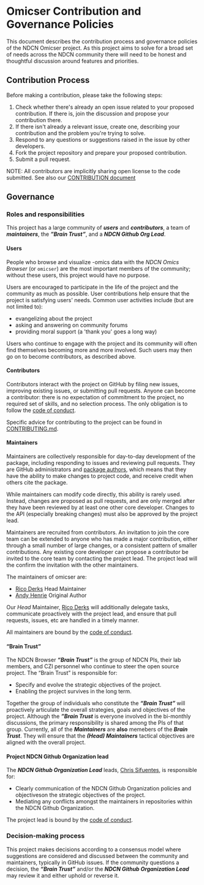 <!-- This document is borrowed from ggplot2 governance doc, which was:  heavily adapted version of
the Benevolent dictator governance model by Ross
Gardler and Gabriel Hanganu licensed under a Creative Commons
Attribution-ShareAlike 4.0 International License. -->

# Omicser Contribution and Governance Policies

This document describes the contribution process and governance policies of the NDCN Omicser project.  As this project aims to solve for a broad set of needs across the NDCN community there will need to be honest and thoughtful discussion around features and priorities.

## Contribution Process
Before making a contribution, please take the following steps:
1. Check whether there's already an open issue related to your proposed contribution. If there is, join the discussion and propose your contribution there.
2. If there isn't already a relevant issue, create one, describing your contribution and the problem you're trying to solve.
3. Respond to any questions or suggestions raised in the issue by other developers.
4. Fork the project repository and prepare your proposed contribution.
5. Submit a pull request.

NOTE: All contributors are implicitly sharing open license to the code submitted.  See also our [CONTRIBUTION document](https://github.com/ndcn/omicser/blob/main/CONTRIBUTING.md)


## Governance

### Roles and responsibilities

This project has a large community of ***users*** and ***contributors***, a team of ***maintainers***, the ***”Brain Trust”***, and a ***NDCN Github Org Lead***.

#### Users

People who browse and visualize -omics data with the _NDCN Omics Browser_ (or `omicser`) are the most important members of the community; without these users, this project would have no purpose.

Users are encouraged to participate in the life of the project and the community as much as possible. User contributions help ensure that the project is satisfying users' needs. Common user activities include (but are not limited to):

- evangelizing about the project
- asking and answering on community forums
- providing moral support (a 'thank you' goes a long way)

Users who continue to engage with the project and its community will often find themselves becoming more and more involved. Such users may then go on to become contributors, as described above.

#### Contributors

Contributors interact with the project on GitHub by filing new issues, improving existing issues, or submitting pull requests. Anyone can become a contributor: there is no expectation of commitment to the project, no required set of skills, and no selection process. The only obligation is to follow the [code of conduct](CODE_OF_CONDUCT.md).

Specific advice for contributing to the project can be found in [CONTRIBUTING.md](CONTRIBUTING.md).

#### Maintainers

Maintainers are collectively responsible for day-to-day development of the package, including responding to issues and reviewing pull requests. They are GitHub administrators and [package authors](https://github.com/ndcn/omicser/blob/master/DESCRIPTION#L5), which means that they have the ability to make changes to project code, and receive credit when others cite the package.

While maintainers can modify code directly, this ability is rarely used. Instead, changes are proposed as pull requests, and are only merged after they have been reviewed by at least one other core developer. Changes to the API (especially breaking changes) must also be approved by the project lead.

Maintainers are recruited from contributors. An invitation to join the core team can be extended to anyone who has made a major contribution, either through a small number of large changes, or a consistent pattern of smaller contributions. Any existing core developer can propose a contributor be invited to the core team by contacting the project lead. The project lead will the confirm the invitation with the other maintainers.

The maintainers of omicser are:

* [Rico Derks](https://github.com/ricoderks) Head Maintainer
* [Andy Henrie](https://github.com/ergonyc) Original Author

Our _Head_ Maintainer, [Rico Derks](https://github.com/ricoderks) will additionally delegate tasks, communicate proactively with the project lead, and ensure that pull requests, issues, etc are handled in a timely manner.

All maintainers are bound by the [code of conduct](CODE_OF_CONDUCT.md).

<!-- More details can be found in the [maintainers guidelines](MAINTAINER_GUIDELINES.md).-->

#### “Brain Trust”
The NDCN Browser  ***“Brain Trust”*** is the group of NDCN  PIs, their lab members, and CZI personnel who continue to steer the open source project.  The “Brain Trust” is responsible for:

* Specify and evolve the strategic objectives of the project.
* Enabling the project survives in the long term.

Together the group of individuals who constitute the ***“Brain Trust”*** will proactively articulate the overall strategies, goals and objectives of the project.  Although the ***”Brain Trust*** is everyone involved in the bi-monthly discussions, the primary responsibility is shared among the PIs of that group.   Currently, all of the ***Maintainers*** are __also__ memebers of the ***Brain Trust***.  They will ensure that the ***(Head) Maintainers*** tactical objectives are aligned with the overall project.  

#### Project NDCN Github Organization lead
The ***NDCN Github Organization Lead***  leads,  [Chris Sifuentes](https://github.com/cjsifuen), is responsible for:
* Clearly communication of the NDCN Github Organization policies and objectiveson the strategic objectives of the project.
* Mediating any conflicts amongst the maintainers in repositories within the NDCN Github Organization.

The project lead is bound by the [code of conduct](CODE_OF_CONDUCT.md).

### Decision-making process

This project makes decisions according to a consensus model where suggestions are considered and discussed between the community and maintainers, typically in GitHub issues. If the community questions a decision, the ***“Brain Trust”*** and/or the ***NDCN Github Organization Lead*** may review it and either uphold or reverse it.

